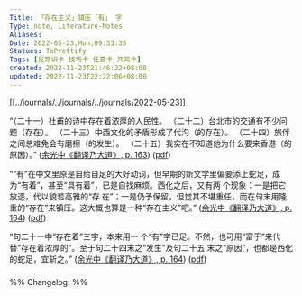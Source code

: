 ```yaml
---
Title: 「存在主义」镇压「有」 字
Type: note, Literature-Notes 
Aliases: 
Date: 2022-05-23,Mon,09:33:35 
Statues: ToPrettify 
Tags: [反常识卡 技巧卡 任意卡 共鸣卡]
created: 2022-11-23T21:46:22+08:00
updated: 2022-11-23T22:22:06+08:00
---
```

[[../journals/../journals/../journals/2022-05-23]]


“（二十一）杜甫的诗中存在着浓厚的人民性。 （二十二）台北市的交通有不少问题（存在）。 （二十三）中西文化的矛盾形成了代沟（的存在）。 （二十四）旅伴之间总难免会有磨擦（的发生）。 （二十五）我实在不知道他为什么要来香港（的原因）。” ([余光中《翻译乃大道》, p. 163](zotero://select/library/items/WJ73K8PV)) ([pdf](zotero://open-pdf/library/items/9AQ6RCX4?page=163&annotation=MWI5UYRC))

““有”在中文里原是自给自足的大好动词，但早期的新文学里偏要添上蛇足，成为“有着”，甚至“具有着”，已是自找麻烦。西化之后，又有两 个现象：一是把它放逐，代以貌若高雅的“存 在”；一是仍予保留，但觉其不堪重任，而在句末用隆重的“存在”来镇压。这大概也算是一种“存在主义”吧。” ([余光中《翻译乃大道》, p. 164](zotero://select/library/items/WJ73K8PV)) ([pdf](zotero://open-pdf/library/items/9AQ6RCX4?page=164&annotation=9M7Y9NGP))

“句二十一中“存在着”三字，本来用一 个“有”字已足。不然，也可用“富于”来代替“存在着浓厚的”。至于句二十四末之“发生”及句二十五 末之“原因”，也都是西化的蛇足，宜斩之。” ([余光中《翻译乃大道》, p. 164](zotero://select/library/items/WJ73K8PV)) ([pdf](zotero://open-pdf/library/items/9AQ6RCX4?page=164&annotation=5K9JJJ3S))


### 

### 

%%
Changelog:
%%

